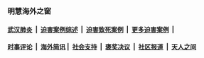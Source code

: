 
### 明慧海外之窗

####  [武汉肺炎](indexes/365.md?t=05301600) &nbsp;|&nbsp;  [迫害案例综述](indexes/328.md?t=05301600) &nbsp;|&nbsp; [迫害致死案例](indexes/277.md?t=05301600)  &nbsp;|&nbsp; [更多迫害案例](indexes/81.md?t=05301600)  &nbsp;|&nbsp; 
####  [时事评论](indexes/19.md?t=05301600) &nbsp;|&nbsp; [海外简讯](indexes/245.md?t=05301600)&nbsp;|&nbsp;  [社会支持](indexes/140.md?t=05301600) &nbsp;|&nbsp; [褒奖决议](indexes/282.md?t=05301600) &nbsp;|&nbsp; [社区报道](indexes/91.md?t=05301600)  &nbsp;|&nbsp; [天人之间](indexes/78.md?t=05301600) 

